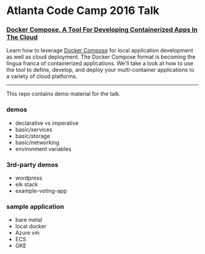 Atlanta Code Camp 2016 Talk
=============================

### [Docker Compose, A Tool For Developing Containerized Apps In The Cloud](https://atlantacodecamp.com/2016/Speakers/John-Ritsema)

Learn how to leverage [Docker Compose](https://docs.docker.com/compose/) for local application development as well as cloud deployment. The Docker Compose format is becoming the lingua franca of containerized applications. We'll take a look at how to use the tool to define, develop, and deploy your multi-container applications to a variety of cloud platforms.

---

This repo contains demo material for the talk.


### demos

- declarative vs imperative
- basic/services
- basic/storage
- basic/networking
- environment variables

### 3rd-party demos

- wordpress
- elk stack
- example-voting-app

### sample application

- bare metal
- local docker
- Azure vm
- ECS
- GKE